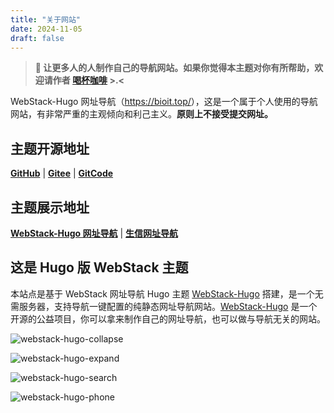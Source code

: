 ```yaml
---
title: "关于网站"
date: 2024-11-05
draft: false
---
```


> **📢 让更多人的人制作自己的导航网站。如果你觉得本主题对你有所帮助，欢迎请作者 [喝杯咖啡](https://kg.weiyan.cc/0000/img/donate.webp) >.<**

WebStack-Hugo 网址导航（<https://bioit.top/>），这是一个属于个人使用的导航网站，有非常严重的主观倾向和利己主义。**原则上不接受提交网址。**

## 主题开源地址    

[**GitHub**](https://github.com/shenweiyan/WebStack-Hugo) | [**Gitee**](https://gitee.com/shenweiyan/WebStack-Hugo) | [**GitCode**](https://gitcode.com/shenweiyan/WebStack-Hugo)

## 主题展示地址

[**WebStack-Hugo 网址导航**](https://bioit.top/) | [**生信网址导航**](https://hao.bioitee.com/) 

## 这是 Hugo 版 WebStack 主题

本站点是基于 WebStack 网址导航 Hugo 主题 [WebStack-Hugo](https://github.com/shenweiyan/webstack-hugo) 搭建，是一个无需服务器，支持导航一键配置的纯静态网址导航网站。[WebStack-Hugo](https://github.com/shenweiyan/webstack-hugo) 是一个开源的公益项目，你可以拿来制作自己的网址导航，也可以做与导航无关的网站。

![webstack-hugo-collapse](https://kg.weiyan.cc/2023/11/webstack-hugo-collapse.png)

![webstack-hugo-expand](https://kg.weiyan.cc/2023/11/webstack-hugo-expand.png)

![webstack-hugo-search](https://kg.weiyan.cc/2023/11/webstack-hugo-search.png)

![webstack-hugo-phone](https://kg.weiyan.cc/2023/11/webstack-hugo-phone.png)
